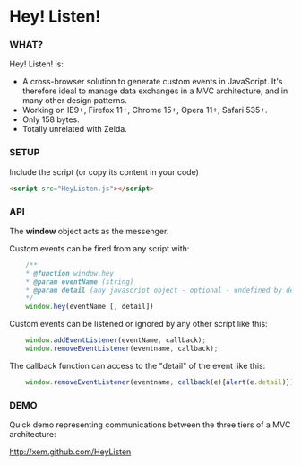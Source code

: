 Hey! Listen!
============

### WHAT? ###

Hey! Listen! is:

* A cross-browser solution to generate custom events in JavaScript. It's therefore ideal to manage data exchanges in a MVC architecture, and in many other design patterns.
* Working on IE9+, Firefox 11+, Chrome 15+, Opera 11+, Safari 535+.
* Only 158 bytes.
* Totally unrelated with Zelda.


### SETUP ###

Include the script (or copy its content in your code)

```html
<script src="HeyListen.js"></script>
```


### API ###

The **window** object acts as the messenger.

Custom events can be fired from any script with:

```js
    /**
    * @function window.hey
    * @param eventName (string)
    * @param detail (any javascript object - optional - undefined by default)
    */
    window.hey(eventName [, detail])
```


Custom events can be listened or ignored by any other script like this:

```js
    window.addEventListener(eventName, callback);
    window.removeEventListener(eventname, callback);
```


The callback function can access to the "detail" of the event like this:

```js
    window.removeEventListener(eventname, callback(e){alert(e.detail)});
```


### DEMO ###

Quick demo representing communications between the three tiers of a MVC architecture:

http://xem.github.com/HeyListen